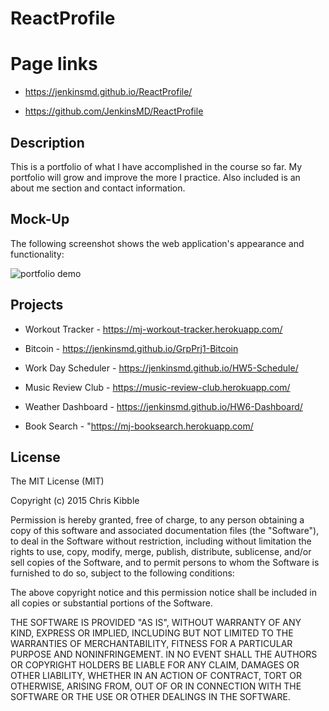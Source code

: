 # ReactProfile

# Page links

 * https://jenkinsmd.github.io/ReactProfile/

 * https://github.com/JenkinsMD/ReactProfile

 ## Description

This is a portfolio of what I have accomplished in the course so far.  My portfolio will grow and improve the more I practice.  Also included is an about me section and contact information. 


## Mock-Up

The following screenshot shows the web application's appearance and functionality:

![portfolio demo](./Assets/Portfolio1.JPG)

## Projects 
* Workout Tracker - https://mj-workout-tracker.herokuapp.com/

* Bitcoin - https://jenkinsmd.github.io/GrpPrj1-Bitcoin
* Work Day Scheduler - https://jenkinsmd.github.io/HW5-Schedule/

* Music Review Club - https://music-review-club.herokuapp.com/

* Weather Dashboard - https://jenkinsmd.github.io/HW6-Dashboard/

* Book Search - "https://mj-booksearch.herokuapp.com/

## License

The MIT License (MIT)

Copyright (c) 2015 Chris Kibble

Permission is hereby granted, free of charge, to any person obtaining a copy of this software and associated documentation files (the "Software"), to deal in the Software without restriction, including without limitation the rights to use, copy, modify, merge, publish, distribute, sublicense, and/or sell copies of the Software, and to permit persons to whom the Software is furnished to do so, subject to the following conditions:

The above copyright notice and this permission notice shall be included in all copies or substantial portions of the Software.

THE SOFTWARE IS PROVIDED "AS IS", WITHOUT WARRANTY OF ANY KIND, EXPRESS OR IMPLIED, INCLUDING BUT NOT LIMITED TO THE WARRANTIES OF MERCHANTABILITY, FITNESS FOR A PARTICULAR PURPOSE AND NONINFRINGEMENT. IN NO EVENT SHALL THE AUTHORS OR COPYRIGHT HOLDERS BE LIABLE FOR ANY CLAIM, DAMAGES OR OTHER LIABILITY, WHETHER IN AN ACTION OF CONTRACT, TORT OR OTHERWISE, ARISING FROM, OUT OF OR IN CONNECTION WITH THE SOFTWARE OR THE USE OR OTHER DEALINGS IN THE SOFTWARE.

